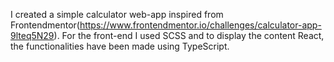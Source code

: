 I created a simple calculator web-app inspired from Frontendmentor(https://www.frontendmentor.io/challenges/calculator-app-9lteq5N29).
For the front-end I used SCSS and to display the content React, the functionalities have been made using TypeScript.
